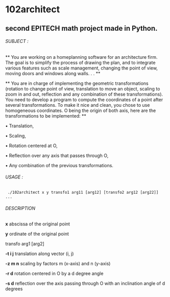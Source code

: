 # 102architect

## second EPITECH math project made in Python.


###### SUBJECT :

** You are working on a homeplanning software for an architecture firm. The goal is to simplify the process of
drawing the plan, and to integrate various features such as scale management, changing the point of view,
moving doors and windows along walls. . . **

** You are in charge of implementing the geometric transformations (rotation to change point of view, translation to move an object, scaling to zoom in and out, reflection
and any combination of these transformations).
You need to develop a program to compute the coordinates of a point after several transformations. To
make it nice and clean, you chose to use homogeneous coordinates. O being the origin of both axis, here
are the transformations to be implemented: **

  • Translation,
  
  • Scaling,
  
  • Rotation centered at O,
  
  • Reflection over any axis that passes through O,
  
  • Any combination of the previous transformations.
  

###### USAGE :

   ``` ./102architect x y transfo1 arg11 [arg12] [transfo2 arg12 [arg22]] ...```
    
###### DESCRIPTION

  **x** abscissa of the original point
  
  **y** ordinate of the original point
  
  transfo arg1 [arg2]
  
   **-t i j** translation along vector (i, j)
    
   **-z m n** scaling by factors m (x-axis) and n (y-axis)
   
   **-r d** rotation centered in O by a d degree angle
    
   **-s d** reflection over the axis passing through O with an inclination angle of d degrees
